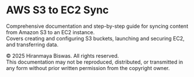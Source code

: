 # AWS S3 to EC2 Sync

Comprehensive documentation and step-by-step guide for syncing content from Amazon S3 to an EC2 instance.  
Covers creating and configuring S3 buckets, launching and securing EC2, and transferring data.



© 2025 Hiranmaya Biswas. All rights reserved.  
This documentation may not be reproduced, distributed, or transmitted in any form without prior written permission from the copyright owner.

